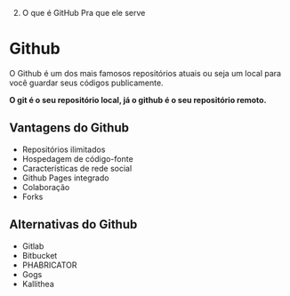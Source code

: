 2. O que é GitHub Pra que ele serve

# Github

O Github é um dos mais famosos repositórios atuais ou seja um local para você guardar seus códigos publicamente.

**O git é o seu repositório local, já o github é o seu repositório remoto.**

## Vantagens do Github

- Repositórios ilimitados
- Hospedagem de código-fonte
- Características de rede social
- Github Pages integrado
- Colaboração
- Forks 

## Alternativas do Github

- Gitlab
- Bitbucket
- PHABRICATOR
- Gogs
- Kallithea